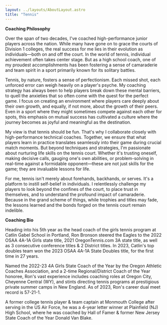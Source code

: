 ```yaml
---
layout: ../layouts/AboutLayout.astro
title: "Tennis"
---
```


**Coaching Philosophy**

Over the span of two decades, I've coached high-performance junior players across the nation. While many have gone on to grace the courts of Division 1 colleges, the real success for me lies in their evolution as individuals—both on and off the court. In the world of tennis, individual achievement often takes center stage. But as a high school coach, one of my proudest accomplishments has been fostering a sense of camaraderie and team spirit in a sport primarily known for its solitary battles. 

Tennis, by nature, fosters a sense of perfectionism. Each missed shot, each unforced error can weigh heavily on a player's psyche. My coaching strategy has always been to help players break down these mental barriers, to quell the anxieties that so often come with the quest for the perfect game. I focus on creating an environment where players care deeply about their own growth, and equally, if not more, about the growth of their peers. Even in a sport where they might sometimes compete against each other for spots, this emphasis on mutual success has cultivated a culture where the journey becomes as joyful and meaningful as the destination.

My view is that tennis should be fun. That's why I collaborate closely with high-performance technical coaches. Together, we ensure that what players learn in practice translates seamlessly into their game during crucial match moments. But beyond techniques and strategies, I'm passionate about nurturing life skills on the tennis court. Whether it's trusting oneself, making decisive calls, gauging one's own abilities, or problem-solving in real-time against a formidable opponent—these are not just skills for the game; they are invaluable lessons for life.

For me, tennis isn't merely about forehands, backhands, or serves. It's a platform to instill self-belief in individuals. I relentlessly challenge my players to look beyond the confines of the court, to place trust in themselves, and to understand the profound impact of camaraderie. Because in the grand scheme of things, while trophies and titles may fade, the lessons learned and the bonds forged on the tennis court remain indelible.

**Coaching Bio**

Heading into his 5th year as the head coach of the girls tennis program at Catlin Gabel School in Portland, Ron Bronson steered the Eagles to the 2022 OSAA 4A-1A Girls state title, 2021 OregonTennis.com 3A state title, as well as 3 consecutive conference titles & 2 District titles. In 2023, Catlin's top doubles team won the 2023 OSAA 4A-1A State Doubles title, for the first time in 27 years.

Named the 2022-23 4A Girls State Coach of the Year by the Oregon Athletic Coaches Association, and a 2-time Regional/District Coach of the Year honoree, Ron's vast experience includes coaching roles at Oregon City, Cheyenne Central (WY), and stints directing tennis programs at prestigious private summer camps in New England. As of 2023, Ron's career dual meet record is 57-21-1. 

A former college tennis player & team captain at Monmouth College after serving in the US Air Force, he was a 4-year letter winner at Plainfield (NJ) High School, where he was coached by Hall of Famer & former New Jersey State Coach of the Year Donald Van Blake. 
